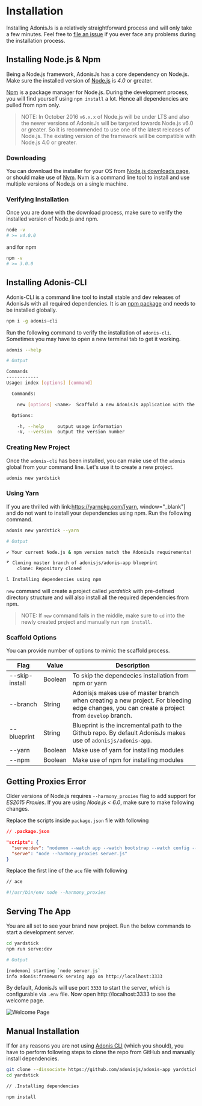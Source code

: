 # Installation

Installing AdonisJs is a relatively straightforward process and will only take a few minutes. Feel free to [file an issue](https://github.com/adonisjs/adonis-framework/issues) if you ever face any problems during the installation process.

## Installing Node.js & Npm
Being a Node.js framework, AdonisJs has a core dependency on Node.js. Make sure the installed version of [Node.js](https://nodejs.org/en/) is *4.0* or greater.

[Npm](https://www.npmjs.org/) is a package manager for Node.js. During the development process, you will find yourself using `npm install` a lot. Hence all dependencies are pulled from npm only.

> NOTE: In October 2016 `v6.x.x` of Node.js will be under LTS and also the newer versions of AdonisJs will be targeted towards Node.js v6.0 or greater. So it is recommended to use one of the latest releases of Node.js.
The existing version of the framework will be compatible with Node.js 4.0 or greater.

### Downloading
You can download the installer for your OS from [Node.js downloads page](https://nodejs.org/en/download), or should make use of [Nvm](https://github.com/creationix/nvm#install-script). Nvm is a command line tool to install and use multiple versions of Node.js on a single machine.

### Verifying Installation
Once you are done with the download process, make sure to verify the installed version of Node.js and npm.

```bash
node -v
# >= v4.0.0
```

and for npm

```bash
npm -v
# >= 3.0.0
```

## Installing Adonis-CLI
Adonis-CLI is a command line tool to install stable and dev releases of AdonisJs with all required dependencies. It is an [npm package](https://www.npmjs.com/package/adonis-cli) and needs to be installed globally.

```bash
npm i -g adonis-cli
```

Run the following command to verify the installation of `adonis-cli`. Sometimes you may have to open a new terminal tab to get it working.

```bash
adonis --help
```

```bash
# Output

Commands
------------
Usage: index [options] [command]

  Commands:

    new [options] <name>  Scaffold a new AdonisJs application with the name provided.

  Options:

    -h, --help     output usage information
    -V, --version  output the version number
```


### Creating New Project
Once the `adonis-cli` has been installed, you can make use of the `adonis` global from your command line. Let's use it to create a new project.

```bash
adonis new yardstick
```

### Using Yarn
If you are thrilled with link:https://yarnpkg.com/[yarn, window="_blank"] and do not want to install your dependencies using npm. Run the following command.

```bash
adonis new yardstick --yarn
```

```bash
# Output

✔ Your current Node.js & npm version match the AdonisJs requirements!

⠋ Cloning master branch of adonisjs/adonis-app blueprint
    clone: Repository cloned

⠧ Installing dependencies using npm
```

`new` command will create a project called *yardstick* with pre-defined directory structure and will also install all the required dependencies from npm.

> NOTE: If `new` command fails in the middle, make sure to `cd` into the newly created project and manually run `npm install`.

### Scaffold Options
You can provide number of options to mimic the scaffold process.


| Flag            | Value   | Description |
|-----------------|---------|-------------|
| --skip-install  | Boolean | To skip the dependecies installation from npm or yarn |
| --branch        | String  | Adonisjs makes use of master branch when creating a new project. For bleeding edge changes, you can create a project from `develop` branch. |
| --blueprint     | String  | Blueprint is the incremental path to the Github repo. By default AdonisJs makes use of `adonisjs/adonis-app`. |
| --yarn          | Boolean | Make use of yarn for installing modules |
| --npm           | Boolean | Make use of npm for installing modules |

## Getting Proxies Error
Older versions of Node.js requires `--harmony_proxies` flag to add support for *ES2015 Proxies*. If you are using *Node.js < 6.0*, make sure to make following changes.

Replace the scripts inside `package.json` file with following

```json
// .package.json

"scripts": {
  "serve:dev": "nodemon --watch app --watch bootstrap --watch config --watch .env -x \"node --harmony_proxies\" server.js",
  "serve": "node --harmony_proxies server.js"
}
```

Replace the first line of the `ace` file with following

```bash
// ace

#!/usr/bin/env node --harmony_proxies
```

## Serving The App
You are all set to see your brand new project. Run the below commands to start a development server.

```bash
cd yardstick
npm run serve:dev
```

```bash
# Output

[nodemon] starting `node server.js`
info adonis:framework serving app on http://localhost:3333
```

By default, AdonisJs will use port `3333` to start the server, which is configurable via `.env` file. Now open http://localhost:3333 to see the welcome page.

![Welcome Page](http://i.imgbox.com/xAYvmnBq.png)

## Manual Installation
If for any reasons you are not using [Adonis CLI](#installing-adonis-cli) (which you should), you have to perform following steps to clone the repo from GitHub and manually install dependencies.

```bash
git clone --dissociate https://github.com/adonisjs/adonis-app yardstick
cd yardstick
```

```bash
// .Installing dependencies

npm install
```
